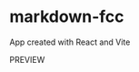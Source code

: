 # markdown-fcc

App created with React and Vite


<a src="https://markdownfcc.netlify.app/" target="_blank">PREVIEW</a>
